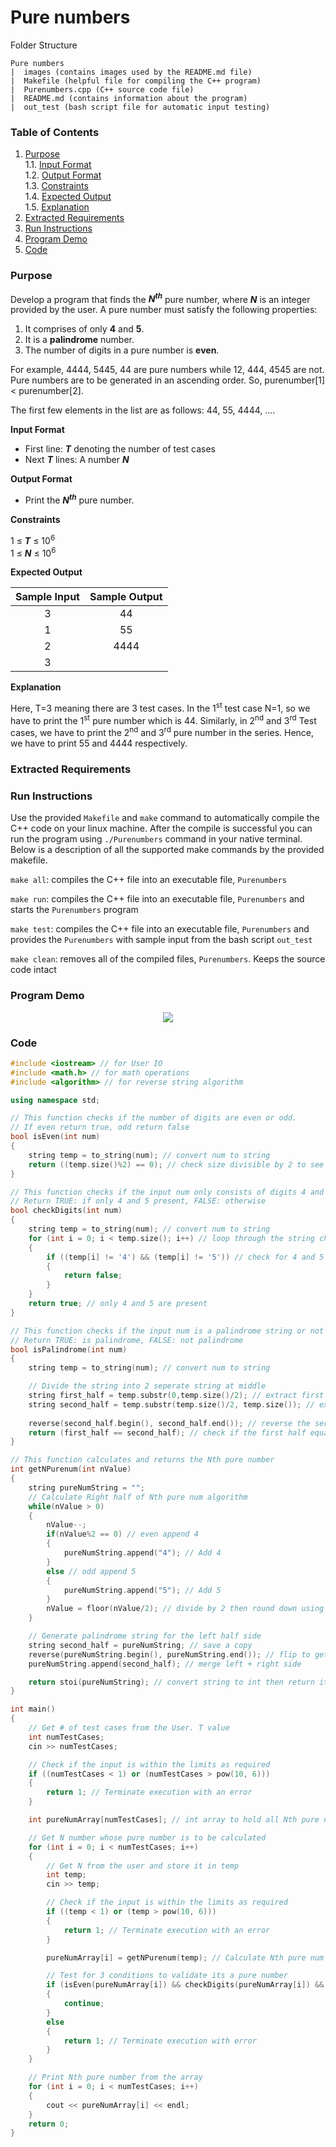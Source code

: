# Pure numbers

Folder Structure
```
Pure numbers
|  images (contains images used by the README.md file)
|  Makefile (helpful file for compiling the C++ program)
|  Purenumbers.cpp (C++ source code file)
|  README.md (contains information about the program)
|  out_test (bash script file for automatic input testing)
```

### Table of Contents
1. [Purpose](#Purpose)</br>
   1.1. [Input Format](#Input_Format)</br>
   1.2. [Output Format](#Output_Format)</br>
   1.3. [Constraints](#Constraints)</br>
   1.4. [Expected Output](#Expected_Output)</br>
   1.5. [Explanation](#Explanation)</br>
2. [Extracted Requirements](#Extracted_Requirements)
3. [Run Instructions](#Run_Instructions)
4. [Program Demo](#Program_Demo)
5. [Code](#Code)

### Purpose <a name="Purpose"></a>

Develop a program that finds the **<em>N<sup>th</sup></em>** pure number, where **<em>N</em>** is an integer provided by the user. A pure number must satisfy the following properties:

1. It comprises of only **4** and **5**.
2. It is a **palindrome** number.
3. The number of digits in a pure number is **even**.

For example, 4444, 5445, 44 are pure numbers while 12, 444, 4545 are not. Pure numbers are to be generated in an ascending order. So, purenumber[1] < purenumber[2].

The first few elements in the list are as follows: 44, 55, 4444, ....

**Input Format** <a name="Input_Format"></a>

- First line: **<em>T</em>** denoting the number of test cases
- Next **<em>T</em>** lines: A number **<em>N</em>**

**Output Format** <a name="Output_Format"></a>

- Print the **<em>N<sup>th</sup></em>** pure number.

**Constraints** <a name="Constraints"></a>

1 &le; **<em>T</em>** &le; 10<sup>6</sup></br>
1 &le; **<em>N</em>** &le; 10<sup>6</sup>

**Expected Output** <a name="Expected_Output"></a>

| Sample Input  | Sample Output     |
|:------------: |:-------------:    |
|       3       |       44          |
|       1       |       55          |
|       2       |      4444         |
|       3       |                   |

**Explanation** <a name="Explanation"></a>

Here, T=3 meaning there are 3 test cases. In the 1<sup>st</sup> test case N=1, so we have to print the 1<sup>st</sup> pure number which is 44. Similarly, in 2<sup>nd</sup> and 3<sup>rd</sup> Test cases, we have to print the 2<sup>nd</sup> and 3<sup>rd</sup> pure number in the series. Hence, we have to print 55 and 4444 respectively.

### Extracted Requirements <a name="Extracted_Requirements"></a>

### Run Instructions <a name="Run_Instructions"></a>

Use the provided `Makefile` and `make` command to automatically compile the C++ code on your linux machine. After the compile is successful you can run the program using `./Purenumbers` command in your native terminal. Below is a description of all the supported make commands by the provided makefile.

`make all`: compiles the C++ file into an executable file, `Purenumbers`

`make run`: compiles the C++ file into an executable file, `Purenumbers` and starts the `Purenumbers` program

`make test`: compiles the C++ file into an executable file, `Purenumbers` and provides the `Purenumbers` with sample input from the bash script `out_test`

`make clean`: removes all of the compiled files, `Purenumbers`. Keeps the source code intact

### Program Demo <a name="Program_Demo"></a>
<p align="center">
  <img src="images/Purenumbers_Demo.gif"/>
</p>

### Code <a name="Code"></a>
```cpp
#include <iostream> // for User IO
#include <math.h> // for math operations
#include <algorithm> // for reverse string algorithm

using namespace std;

// This function checks if the number of digits are even or odd. 
// If even return true, odd return false
bool isEven(int num)
{
    string temp = to_string(num); // convert num to string
    return ((temp.size()%2) == 0); // check size divisible by 2 to see if even/odd
}

// This function checks if the input num only consists of digits 4 and 5
// Return TRUE: if only 4 and 5 present, FALSE: otherwise
bool checkDigits(int num)
{
    string temp = to_string(num); // convert num to string
    for (int i = 0; i < temp.size(); i++) // loop through the string character by character
    {
        if ((temp[i] != '4') && (temp[i] != '5')) // check for 4 and 5 presence
        {
            return false;
        }
    }
    return true; // only 4 and 5 are present
}

// This function checks if the input num is a palindrome string or not
// Return TRUE: is palindrome, FALSE: not palindrome
bool isPalindrome(int num)
{
    string temp = to_string(num); // convert num to string

    // Divide the string into 2 seperate string at middle
    string first_half = temp.substr(0,temp.size()/2); // extract first half = [0, size()/2)
    string second_half = temp.substr(temp.size()/2, temp.size()); // extract second half = [size()/2, size())
    
    reverse(second_half.begin(), second_half.end()); // reverse the second half
    return (first_half == second_half); // check if the first half equals the reverse second half of the string
}

// This function calculates and returns the Nth pure number
int getNPurenum(int nValue)
{
    string pureNumString = "";
    // Calculate Right half of Nth pure num algorithm
    while(nValue > 0)
    {
        nValue--;
        if(nValue%2 == 0) // even append 4
        {
            pureNumString.append("4"); // Add 4
        }
        else // odd append 5
        {
            pureNumString.append("5"); // Add 5
        }
        nValue = floor(nValue/2); // divide by 2 then round down using floor function        
    }

    // Generate palindrome string for the left half side
    string second_half = pureNumString; // save a copy
    reverse(pureNumString.begin(), pureNumString.end()); // flip to get left side
    pureNumString.append(second_half); // merge left + right side

    return stoi(pureNumString); // convert string to int then return it
}

int main()
{
    // Get # of test cases from the User. T value
    int numTestCases;
    cin >> numTestCases;

    // Check if the input is within the limits as required
    if ((numTestCases < 1) or (numTestCases > pow(10, 6)))
    {
        return 1; // Terminate execution with an error
    }

    int pureNumArray[numTestCases]; // int array to hold all Nth pure numbers

    // Get N number whose pure number is to be calculated
    for (int i = 0; i < numTestCases; i++)
    {
        // Get N from the user and store it in temp
        int temp;
        cin >> temp;

        // Check if the input is within the limits as required
        if ((temp < 1) or (temp > pow(10, 6)))
        {
            return 1; // Terminate execution with an error
        }

        pureNumArray[i] = getNPurenum(temp); // Calculate Nth pure num and add it to array

        // Test for 3 conditions to validate its a pure number
        if (isEven(pureNumArray[i]) && checkDigits(pureNumArray[i]) && isPalindrome(pureNumArray[i]))
        {
            continue;
        }
        else
        {
            return 1; // Terminate execution with error
        }
    }

    // Print Nth pure number from the array
    for (int i = 0; i < numTestCases; i++)
    {
        cout << pureNumArray[i] << endl;
    }
    return 0;
}
```
